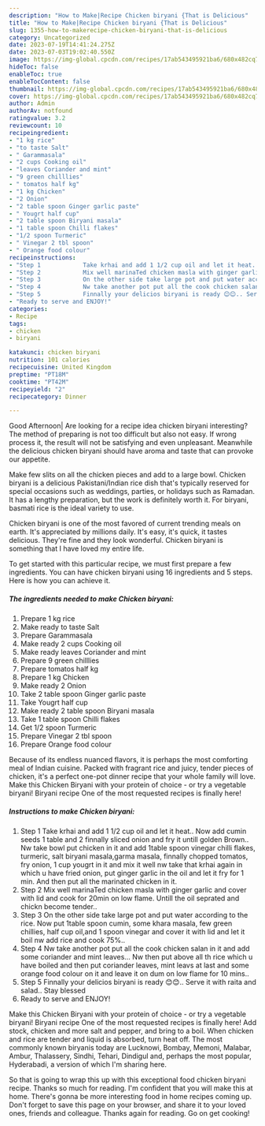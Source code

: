 ```yaml
---
description: "How to Make|Recipe Chicken biryani {That is Delicious"
title: "How to Make|Recipe Chicken biryani {That is Delicious"
slug: 1355-how-to-makerecipe-chicken-biryani-that-is-delicious
category: Uncategorized
date: 2023-07-19T14:41:24.275Z
date: 2023-07-03T19:02:40.550Z
image: https://img-global.cpcdn.com/recipes/17ab543495921ba6/680x482cq70/chicken-biryani-recipe-main-photo.jpg
hideToc: false
enableToc: true
enableTocContent: false
thumbnail: https://img-global.cpcdn.com/recipes/17ab543495921ba6/680x482cq70/chicken-biryani-recipe-main-photo.jpg
cover: https://img-global.cpcdn.com/recipes/17ab543495921ba6/680x482cq70/chicken-biryani-recipe-main-photo.jpg
author: Admin
authorAv: notfound
ratingvalue: 3.2
reviewcount: 10
recipeingredient:
- "1 kg rice"
- "to taste Salt"
- " Garammasala"
- "2 cups Cooking oil"
- "leaves Coriander and mint"
- "9 green chilllies"
- " tomatos half kg"
- "1 kg Chicken"
- "2 Onion"
- "2 table spoon Ginger garlic paste"
- " Yougrt half cup"
- "2 table spoon Biryani masala"
- "1 table spoon Chilli flakes"
- "1/2 spoon Turmeric"
- " Vinegar 2 tbl spoon"
- " Orange food colour"
recipeinstructions:
- "Step 1            Take krhai and add 1 1/2 cup oil and let it heat.. Now add cumin seeds 1 table and 2 finnally sliced onion and fry it untill golden Brown.. Nw take bowl put chicken in it and add 1table spoon vinegar chilli flakes, turmeric, salt biryani masala,garma masala, finnally chopped tomatos, fry onion, 1 cup yougrt in it and mix it well nw take that krhai again in which u have fried onion, put ginger garlic in the oil and let it fry for 1 min. And then put all the marinated chicken in it."
- "Step 2            Mix well marinaTed chicken masla with ginger garlic and cover with lid and cook for 20min on low flame. Untill the oil seprated and chickn become tender.."
- "Step 3            On the other side take large pot and put water according to the rice. Now put 1table spoon cumin, some khara masala, few green chillies, half cup oil,and 1 spoon vinegar and cover it with lid and let it boil nw add rice and cook 75%.."
- "Step 4            Nw take another pot put all the cook chicken salan in it and add some coriander and mint leaves... Nw then put above all th rice which u have boiled and then put coriander leaves, mint leavs at last and some orange food colour on it and leave it on dum on low flame for 10 mins.."
- "Step 5            Finnally your delicios biryani is ready 😊😊.. Serve it with raita and salad.. Stay blessed"
- "Ready to serve and ENJOY!"
categories:
- Recipe
tags:
- chicken
- biryani

katakunci: chicken biryani 
nutrition: 101 calories
recipecuisine: United Kingdom
preptime: "PT18M"
cooktime: "PT42M"
recipeyield: "2"
recipecategory: Dinner

---
```



Good Afternoon| Are looking for a recipe idea chicken biryani interesting? The method of preparing is not too difficult but also not easy. If wrong process it, the result will not be satisfying and even unpleasant. Meanwhile the delicious chicken biryani should have aroma and taste that can provoke our appetite.





Make few slits on all the chicken pieces and add to a large bowl. Chicken biryani is a delicious Pakistani/Indian rice dish that&#39;s typically reserved for special occasions such as weddings, parties, or holidays such as Ramadan. It has a lengthy preparation, but the work is definitely worth it. For biryani, basmati rice is the ideal variety to use.

Chicken biryani is one of the most favored of current trending meals on earth. It's appreciated by millions daily. It's easy, it's quick, it tastes delicious. They're fine and they look wonderful. Chicken biryani is something that I have loved my entire life.


To get started with this particular recipe, we must first prepare a few ingredients. You can have chicken biryani using 16 ingredients and 5 steps. Here is how you can achieve it.

<!--inarticleads1-->

##### The ingredients needed to make Chicken biryani:

1. Prepare 1 kg rice
1. Make ready to taste Salt
1. Prepare  Garammasala
1. Make ready 2 cups Cooking oil
1. Make ready leaves Coriander and mint
1. Prepare 9 green chilllies
1. Prepare  tomatos half kg
1. Prepare 1 kg Chicken
1. Make ready 2 Onion
1. Take 2 table spoon Ginger garlic paste
1. Take  Yougrt half cup
1. Make ready 2 table spoon Biryani masala
1. Take 1 table spoon Chilli flakes
1. Get 1/2 spoon Turmeric
1. Prepare  Vinegar 2 tbl spoon
1. Prepare  Orange food colour


Because of its endless nuanced flavors, it is perhaps the most comforting meal of Indian cuisine. Packed with fragrant rice and juicy, tender pieces of chicken, it&#39;s a perfect one-pot dinner recipe that your whole family will love. Make this Chicken Biryani with your protein of choice - or try a vegetable biryani! Biryani recipe One of the most requested recipes is finally here! 

<!--inarticleads2-->

##### Instructions to make Chicken biryani:

1. Step 1            Take krhai and add 1 1/2 cup oil and let it heat.. Now add cumin seeds 1 table and 2 finnally sliced onion and fry it untill golden Brown.. Nw take bowl put chicken in it and add 1table spoon vinegar chilli flakes, turmeric, salt biryani masala,garma masala, finnally chopped tomatos, fry onion, 1 cup yougrt in it and mix it well nw take that krhai again in which u have fried onion, put ginger garlic in the oil and let it fry for 1 min. And then put all the marinated chicken in it.
1. Step 2            Mix well marinaTed chicken masla with ginger garlic and cover with lid and cook for 20min on low flame. Untill the oil seprated and chickn become tender..
1. Step 3            On the other side take large pot and put water according to the rice. Now put 1table spoon cumin, some khara masala, few green chillies, half cup oil,and 1 spoon vinegar and cover it with lid and let it boil nw add rice and cook 75%..
1. Step 4            Nw take another pot put all the cook chicken salan in it and add some coriander and mint leaves... Nw then put above all th rice which u have boiled and then put coriander leaves, mint leavs at last and some orange food colour on it and leave it on dum on low flame for 10 mins..
1. Step 5            Finnally your delicios biryani is ready 😊😊.. Serve it with raita and salad.. Stay blessed
1. Ready to serve and ENJOY!

Make this Chicken Biryani with your protein of choice - or try a vegetable biryani! Biryani recipe One of the most requested recipes is finally here! Add stock, chicken and more salt and pepper, and bring to a boil. When chicken and rice are tender and liquid is absorbed, turn heat off. The most commonly known biryanis today are Lucknowi, Bombay, Memoni, Malabar, Ambur, Thalassery, Sindhi, Tehari, Dindigul and, perhaps the most popular, Hyderabadi, a version of which I&#39;m sharing here. 

So that is going to wrap this up with this exceptional food chicken biryani recipe. Thanks so much for reading. I'm confident that you will make this at home. There's gonna be more interesting food in home recipes coming up. Don't forget to save this page on your browser, and share it to your loved ones, friends and colleague. Thanks again for reading. Go on get cooking!
